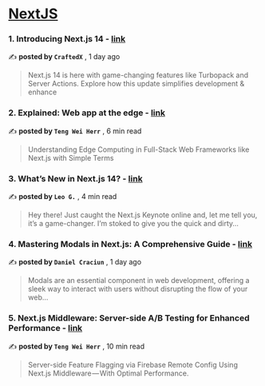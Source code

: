 
<h1><a href=https://medium.com/tag/nextjs/recommended target="_blank" rel="noopener noreferrer">NextJS</a></h1>
<h3>1. Introducing Next.js 14 - <a href=https://medium.com/javascript-in-plain-english/introducing-next-js-14-3218933cd92f?source=tag_recommended_feed---------0-84----------nextjs----------c7135c86_8fa2_4826_a902_848c69cd3ff2------- target="_blank" rel="noopener noreferrer">link</a></h3>

✍️ **posted by `CraftedX`** <date> , 1 day ago</date>

<blockquote>Next.js 14 is here with game-changing features like Turbopack and Server Actions. Explore how this update simplifies development & enhance</blockquote>

<h3>2. Explained: Web app at the edge - <a href=https://medium.com/gitconnected/explained-web-app-at-the-edge-fb391985a0a5?source=tag_recommended_feed---------1-107----------nextjs----------c7135c86_8fa2_4826_a902_848c69cd3ff2------- target="_blank" rel="noopener noreferrer">link</a></h3>

✍️ **posted by `Teng Wei Herr`** <date> , 6 min read</date>

<blockquote>Understanding Edge Computing in Full-Stack Web Frameworks like Next.js with Simple Terms</blockquote>

<h3>3. What’s New in Next.js 14? - <a href=https://medium.com/javascript-in-plain-english/whats-new-in-next-js-14-c49f9167b7c3?source=tag_recommended_feed---------2-85----------nextjs----------c7135c86_8fa2_4826_a902_848c69cd3ff2------- target="_blank" rel="noopener noreferrer">link</a></h3>

✍️ **posted by `Leo G.`** <date> , 4 min read</date>

<blockquote>Hey there! Just caught the Next.js Keynote online and, let me tell you, it’s a game-changer. I’m stoked to give you the quick and dirty…</blockquote>

<h3>4. Mastering Modals in Next.js: A Comprehensive Guide - <a href=https://medium.com/gitconnected/mastering-modals-in-next-js-a-comprehensive-guide-475c0d1629ab?source=tag_recommended_feed---------3-84----------nextjs----------c7135c86_8fa2_4826_a902_848c69cd3ff2------- target="_blank" rel="noopener noreferrer">link</a></h3>

✍️ **posted by `Daniel Craciun`** <date> , 1 day ago</date>

<blockquote>Modals are an essential component in web development, offering a sleek way to interact with users without disrupting the flow of your web…</blockquote>

<h3>5. Next.js Middleware: Server-side A/B Testing for Enhanced Performance - <a href=https://medium.com/gitconnected/next-js-middleware-server-side-a-b-testing-for-enhanced-performance-f13ed0aa0b40?source=tag_recommended_feed---------4-107----------nextjs----------c7135c86_8fa2_4826_a902_848c69cd3ff2------- target="_blank" rel="noopener noreferrer">link</a></h3>

✍️ **posted by `Teng Wei Herr`** <date> , 10 min read</date>

<blockquote>Server-side Feature Flagging via Firebase Remote Config Using Next.js Middleware — With Optimal Performance.</blockquote>

